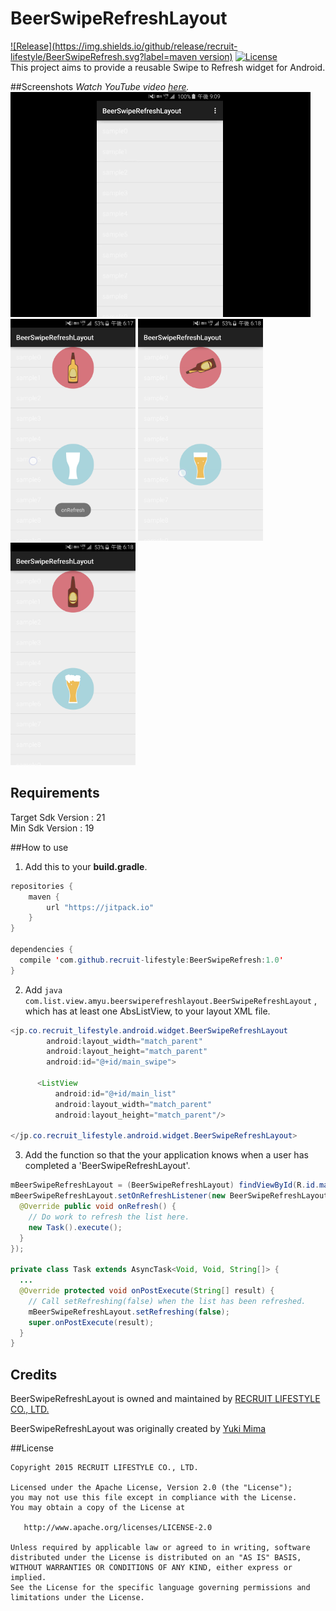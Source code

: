 # BeerSwipeRefreshLayout

[![Release](https://img.shields.io/github/release/recruit-lifestyle/BeerSwipeRefresh.svg?label=maven version)](https://github.com/recruit-lifestyle/BeerSwipeRefresh)
[![License](https://img.shields.io/hexpm/l/plug.svg)]()  
This project aims to provide a reusable Swipe to Refresh widget for Android.


##Screenshots
*Watch YouTube video [here](https://www.youtube.com/watch?v=ZIBP56GboX0).*  
![](./sc/animation_beer.gif)  
<img src="./sc/sc1.png" width="200">
<img src="./sc/sc2.png" width="200">
<img src="./sc/sc3.png" width="200">

## Requirements
Target Sdk Version : 21  
Min Sdk Version : 19  

##How to use
1) Add this to your **build.gradle**.
```java
repositories {
    maven {
        url "https://jitpack.io"
    }
}

dependencies {
  compile 'com.github.recruit-lifestyle:BeerSwipeRefresh:1.0'
}
```  

2) Add  ```java com.list.view.amyu.beerswiperefreshlayout.BeerSwipeRefreshLayout``` , which has at least one AbsListView, to your layout XML file.
```java
<jp.co.recruit_lifestyle.android.widget.BeerSwipeRefreshLayout
        android:layout_width="match_parent"
        android:layout_height="match_parent"
        android:id="@+id/main_swipe">

      <ListView
          android:id="@+id/main_list"
          android:layout_width="match_parent"
          android:layout_height="match_parent"/>

</jp.co.recruit_lifestyle.android.widget.BeerSwipeRefreshLayout>
```  

3) Add the function so that the your application knows when a user has completed a 'BeerSwipeRefreshLayout'.
```java
mBeerSwipeRefreshLayout = (BeerSwipeRefreshLayout) findViewById(R.id.main_swipe);
mBeerSwipeRefreshLayout.setOnRefreshListener(new BeerSwipeRefreshLayout.OnRefreshListener() {
  @Override public void onRefresh() {
    // Do work to refresh the list here.
    new Task().execute();
  }
});

private class Task extends AsyncTask<Void, Void, String[]> {
  ...
  @Override protected void onPostExecute(String[] result) {
    // Call setRefreshing(false) when the list has been refreshed.
    mBeerSwipeRefreshLayout.setRefreshing(false);
    super.onPostExecute(result);
  }
}
```

## Credits

BeerSwipeRefreshLayout is owned and maintained by [RECRUIT LIFESTYLE CO., LTD.](http://www.recruit-lifestyle.co.jp/)

BeerSwipeRefreshLayout was originally created by [Yuki Mima](https://github.com/amyu)  


##License

    Copyright 2015 RECRUIT LIFESTYLE CO., LTD.

    Licensed under the Apache License, Version 2.0 (the "License");
    you may not use this file except in compliance with the License.
    You may obtain a copy of the License at

       http://www.apache.org/licenses/LICENSE-2.0

    Unless required by applicable law or agreed to in writing, software
    distributed under the License is distributed on an "AS IS" BASIS,
    WITHOUT WARRANTIES OR CONDITIONS OF ANY KIND, either express or implied.
    See the License for the specific language governing permissions and
    limitations under the License.
